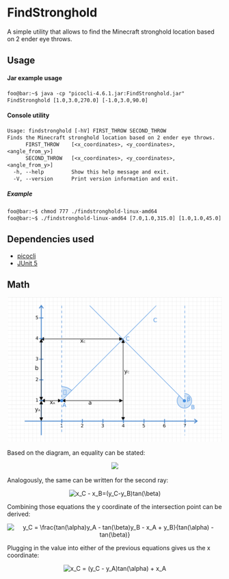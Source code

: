 # FindStronghold

A simple utility that allows to find the Minecraft stronghold location based on 2 ender eye throws.
## Usage
#### Jar example usage
```console 
foo@bar:~$ java -cp "picocli-4.6.1.jar:FindStronghold.jar" FindStronghold [1.0,3.0,270.0] [-1.0,3.0,90.0]
```
#### Console utility 
```shell
Usage: findstronghold [-hV] FIRST_THROW SECOND_THROW
Finds the Minecraft stronghold location based on 2 ender eye throws.
      FIRST_THROW    [<x_coordinates>, <y_coordinates>, <angle_from_y>]
      SECOND_THROW   [<x_coordinates>, <y_coordinates>, <angle_from_y>]
  -h, --help         Show this help message and exit.
  -V, --version      Print version information and exit.

```
##### Example
```console
foo@bar:~$ chmod 777 ./findstronghold-linux-amd64
foo@bar:~$ ./findstronghold-linux-amd64 [7.0,1.0,315.0] [1.0,1.0,45.0]
```
## Dependencies used
* [picocli](https://picocli.info/)
* [JUnit 5](https://junit.org/junit5)

## Math
<p align="center">
<img src="ReadmeResource/diagram.png" width="500"></br>
</p>
Based on the diagram, an equality can be stated:</br>
<p align="center">
<img src="https://latex.codecogs.com/svg.image?x_C&space;-&space;x_A=(y_C-y_A)tan(\alpha)"></br>
</p>
Analogously, the same can be written for the second ray:</br>
<p align="center">
<img src="https://latex.codecogs.com/svg.image?x_C&space;-&space;x_B=(y_C-y_B)tan(\beta)" title="x_C - x_B=(y_C-y_B)tan(\beta)" /></br>
</p>
Combining those equations the y coordinate of the intersection point can be derived:</br>
<p align="center">
<img src="https://latex.codecogs.com/svg.image?y_C&space;=&space;\frac{tan(\alpha)y_A&space;-&space;tan(\beta)y_B&space;-&space;x_A&space;&plus;&space;y_B}{tan(\alpha)&space;-&space;tan(\beta)}" title="y_C = \frac{tan(\alpha)y_A - tan(\beta)y_B - x_A + y_B}{tan(\alpha) - tan(\beta)}" /></br>
</p>
Plugging in the value into either of the previous equations gives us the x coordinate:</br>
<p align="center">
<img src="https://latex.codecogs.com/svg.image?x_C&space;=&space;(y_C&space;-&space;y_A)tan(\alpha)&space;&plus;&space;x_A" title="x_C = (y_C - y_A)tan(\alpha) + x_A"/>
</p>




